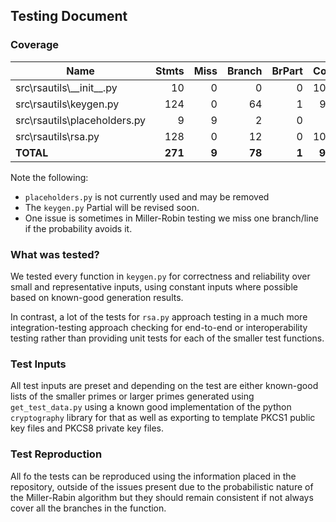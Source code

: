 ## Testing Document
### Coverage
| Name                         |   Stmts |  Miss | Branch | BrPart |   Cover |
|------------------------------|--------:|------:|-------:|-------:|--------:|
| src\rsautils\\_\_init\_\_.py |      10 |     0 |      0 |      0 |    100% |
| src\rsautils\keygen.py       |     124 |     0 |     64 |      1 |     99% |
| src\rsautils\placeholders.py |       9 |     9 |      2 |      0 |      0% |
| src\rsautils\rsa.py          |     128 |     0 |     12 |      0 |    100% |
| **TOTAL**                    | **271** | **9** | **78** |  **1** | **97%** |
Note the following:
 - `placeholders.py` is not currently used and may be removed
 - The `keygen.py` Partial will be revised soon.
 - One issue is sometimes in Miller-Robin testing we miss one branch/line if the probability avoids it.

### What was tested?
We tested every function in `keygen.py` for correctness and reliability over small and representative
inputs, using constant inputs where possible based on known-good generation results.

In contrast, a lot of the tests for `rsa.py` approach testing in a much more integration-testing approach
checking for end-to-end or interoperability testing rather than providing unit tests for each of the smaller
test functions.

### Test Inputs
All test inputs are preset and depending on the test are either known-good lists of the smaller
primes or larger primes generated using `get_test_data.py` using a known good implementation of the
python `cryptography` library for that as well as exporting to template PKCS1 public key files
and PKCS8 private key files.

### Test Reproduction
All fo the tests can be reproduced using the information placed in the repository, outside of the
issues present due to the probabilistic nature of the Miller-Rabin algorithm but they should remain consistent
if not always cover all the branches in the function.
